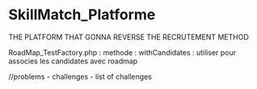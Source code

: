 # SkillMatch_Platforme
THE PLATFORM THAT GONNA REVERSE THE RECRUTEMENT METHOD

RoadMap_TestFactory.php : methode : withCandidates : utiliser pour associes les candidates avec roadmap

//problems - challenges - list of challenges
